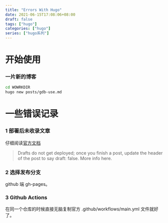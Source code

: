 ```yaml
---
title: "Errors With Hugo"
date: 2021-06-15T17:08:06+08:00
draft: false
tags: ["hugo"]
categories: ["hugo"]
series: ["hugo系列"]
---
```


# 开始使用

### 一片新的博客

```bash
cd WOWRKDIR
hugo new posts/gdb-use.md
```

 

# 一些错误记录

### 1 部署后未收录文章
仔细阅读[官方文档](https://gohugo.io/getting-started/quick-start/)
> Drafts do not get deployed; once you finish a post, update the header of the post to say draft: false. More info here.

### 2 选择发布分支
github 端 gh-pages。

### 3 Github Actions
在同一个仓库的时候直接无脑复制官方 .github/workflows/main.yml 文件就好了。

